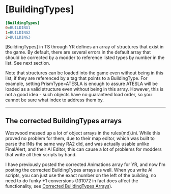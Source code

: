 # [BuildingTypes]

```ini
[BuildingTypes]
0=BUILDING1
1=BUILDING2
2=BUILDING3
```

[BuildingTypes] in TS through YR defines an array of structures that exist in the game. By default, there are several errors in the default array that should be corrected by a modder to reference listed types by number in the list. See next section.

Note that structures can be loaded into the game even without being in this list, if they are referenced by a tag that points to a BuildingType. For example, setting PrismType=ATESLA is enough to assure ATESLA will be loaded as a valid structure even without being in this array. However, this is not a good idea - such objects have no guaranteed load order, so you cannot be sure what index to address them by. 

---

## The corrected BuildingTypes arrays

Westwood messed up a lot of object arrays in the rules(md).ini. While this proved no problem for them, due to their map editor, which was built to parse the INIs the same way RA2 did, and was actually usable unlike FinalAlert, and their AI Editor, this can cause a lot of problems for modders that write all their scripts by hand.

I have previously posted the corrected Animations array for YR, and now I'm posting the corrected BuildingTypes arrays as well. When you write AI scripts, you can just use the exact number on the left of the building, no need to do funky +1 conversions (131072 in fact does affect the functionality, see [Corrected BuildingTypes Arrays](corrected-buildingtypes-arrays.md)).